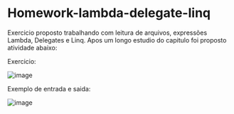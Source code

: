 # Homework-lambda-delegate-linq

Exercicio proposto trabalhando com leitura de arquivos, expressões Lambda, Delegates e Linq. 
Apos um longo estudio do capitulo foi proposto atividade abaixo:

Exercicio:

![image](https://user-images.githubusercontent.com/50780211/111539624-da05a780-874c-11eb-8522-f34f0827770b.png)

Exemplo de entrada e saida:

![image](https://user-images.githubusercontent.com/50780211/111539854-251fba80-874d-11eb-82f0-8290b10eed43.png)
